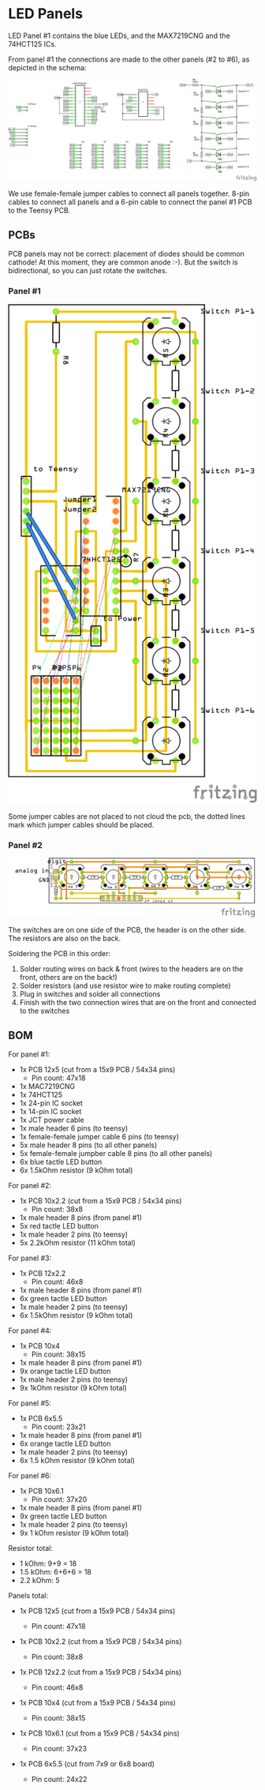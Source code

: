 # LED Panels

LED Panel #1 contains the blue LEDs, and the MAX7219CNG and the 74HCT125 ICs.

From panel #1 the connections are made to the other panels (#2 to #6), as depicted in the schema:

![](panel1-schema.png)

We use female-female jumper cables to connect all panels together. 8-pin cables to connect all panels and a 6-pin cable to connect the panel #1 PCB to the Teensy PCB.

## PCBs

PCB panels may not be correct: placement of diodes should be common cathode! At this moment, they are common anode :-). But the switch is bidirectional, so you can just rotate the switches.

### Panel #1

![](panel1-pcb.png)

Some jumper cables are not placed to not cloud the pcb, the dotted lines mark which jumper cables should be placed.

### Panel #2

![](panel2-pcb.png)

The switches are on one side of the PCB, the header is on the other side. The resistors are also on the back.

Soldering the PCB in this order:
1. Solder routing wires on back & front (wires to the headers are on the front, others are on the back!)
2. Solder resistors (and use resistor wire to make routing complete)
3. Plug in switches and solder all connections
4. Finish with the two connection wires that are on the front and connected to the switches

## BOM

For panel #1:

- 1x PCB 12x5 (cut from a 15x9 PCB / 54x34 pins)
  - Pin count: 47x18
- 1x MAC7219CNG
- 1x 74HCT125
- 1x 24-pin IC socket
- 1x 14-pin IC socket
- 1x JCT power cable
- 1x male header 6 pins (to teensy)
- 1x female-female jumper cable 6 pins (to teensy)
- 5x male header 8 pins (to all other panels)
- 5x female-female jumpber cable 8 pins (to all other panels)
- 6x blue tactle LED button
- 6x 1.5kOhm resistor (9 kOhm total)

For panel #2:

- 1x PCB 10x2.2 (cut from a 15x9 PCB / 54x34 pins)
  - Pin count: 38x8
- 1x male header 8 pins (from panel #1)
- 5x red tactle LED button
- 1x male header 2 pins (to teensy)
- 5x 2.2kOhm resistor (11 kOhm total)

For panel #3:

- 1x PCB 12x2.2
  - Pin count: 46x8
- 1x male header 8 pins (from panel #1)
- 6x green tactle LED button
- 1x male header 2 pins (to teensy)
- 6x 1.5kOhm resistor (9 kOhm total)

For panel #4:

- 1x PCB 10x4
  - Pin count: 38x15
- 1x male header 8 pins (from panel #1)
- 9x orange tactle LED button
- 1x male header 2 pins (to teensy)
- 9x 1kOhm resistor (9 kOhm total)

For panel #5:

- 1x PCB 6x5.5
  - Pin count: 23x21
- 1x male header 8 pins (from panel #1)
- 6x orange tactle LED button
- 1x male header 2 pins (to teensy)
- 6x 1.5 kOhm resistor (9 kOhm total)

For panel #6:

- 1x PCB 10x6.1
  - Pin count: 37x20
- 1x male header 8 pins (from panel #1)
- 9x green tactle LED button
- 1x male header 2 pins (to teensy)
- 9x 1 kOhm resistor (9 kOhm total)

Resistor total:
- 1 kOhm: 9+9 = 18
- 1.5 kOhm: 6+6+6 = 18
- 2.2 kOhm: 5

Panels total:
- 1x PCB 12x5 (cut from a 15x9 PCB / 54x34 pins)
  - Pin count: 47x18
- 1x PCB 10x2.2 (cut from a 15x9 PCB / 54x34 pins)
  - Pin count: 38x8
- 1x PCB 12x2.2 (cut from a 15x9 PCB / 54x34 pins)
  - Pin count: 46x8
- 1x PCB 10x4 (cut from a 15x9 PCB / 54x34 pins)
  - Pin count: 38x15
- 1x PCB 10x6.1 (cut from a 15x9 PCB / 54x34 pins)
  - Pin count: 37x23

- 1x PCB 6x5.5 (cut from 7x9 or 6x8 board)
  - Pin count: 24x22
